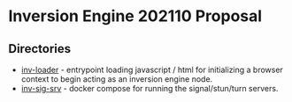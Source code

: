 # Inversion Engine 202110 Proposal

## Directories

- [inv-loader](./inv-loader) - entrypoint loading javascript / html for initializing a browser context to begin acting as an inversion engine node.
- [inv-sig-srv](./inv-sig-srv) - docker compose for running the signal/stun/turn servers.
